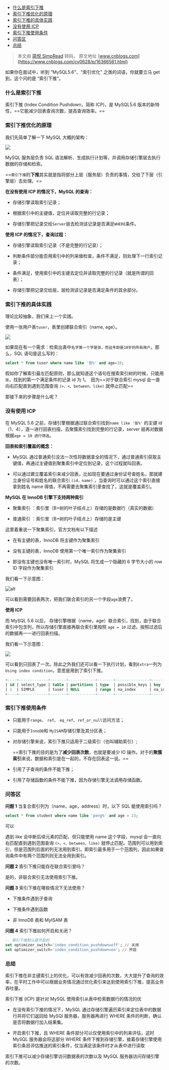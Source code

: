 - [什么是索引下推](#什么是索引下推)
- [索引下推优化的原理](#索引下推优化的原理)
- [索引下推的具体实践](#索引下推的具体实践)
- [没有使用 ICP](#没有使用-icp)
- [索引下推使用条件](#索引下推使用条件)
- [问答区](#问答区)
- [总结](#总结)

> 本文由 [简悦 SimpRead](http://ksria.com/simpread/) 转码， 原文地址 [www.cnblogs.com](https://www.cnblogs.com/cy0628/p/16366561.html)

如果你在面试中，听到 "MySQL5.6"、"索引优化" 之类的词语，你就要立马 get 到，这个问的是 “索引下推”。

### 什么是索引下推

索引下推 (Index Condition Pushdown，简称 ICP)，是 MySQL5.6 版本的新特性，==它能减少回表查询次数，提高查询效率。==

### 索引下推优化的原理

我们先简单了解一下 MySQL 大概的架构：

![](https://img2022.cnblogs.com/blog/2174081/202206/2174081-20220611185128454-251810060.png)

MySQL 服务层负责 SQL 语法解析、生成执行计划等，并调用存储引擎层去执行数据的存储和检索。

==`索引下推`的**下推**其实就是指将部分上层（服务层）负责的事情，交给了下层（引擎层）去处理。==

**在没有使用 ICP 的情况下，MySQL 的查询：**

- 存储引擎读取索引记录；

- 根据索引中的主键值，定位并读取完整的行记录；

- 存储引擎把记录交给`Server`层去检测该记录是否满足`WHERE`条件。

**使用 ICP 的情况下，查询过程：**

- 存储引擎读取索引记录（不是完整的行记录）；

- 判断条件部分能否用索引中的列来做检查，条件不满足，则处理下一行索引记录；

- 条件满足，使用索引中的主键去定位并读取完整的行记录（就是所谓的回表）；

- 存储引擎把记录交给层，层检测该记录是否满足条件的其余部分。

### 索引下推的具体实践

理论比较抽象，我们来上一个实践。

使用一张用户表`tuser`，表里创建联合索引（name, age）。

![](https://img2022.cnblogs.com/blog/2174081/202206/2174081-20220611185304818-101692874.png)

如果现在有一个需求：检索出表中`名字第一个字是张，而且年龄是10岁的所有用户`。那么，SQL 语句是这么写的：

```sql
select * from tuser where name like '张%' and age=10;

```

假如你了解索引最左匹配原则，那么就知道这个语句在搜索索引树的时候，只能用 `张`，找到的第一个满足条件的记录 id 为 1。　因为==对于联合索引 mysql 会一直向右匹配直到遇到范围查询 `(>、<、between、like)` 就停止匹配==

那接下来的步骤是什么呢？

### 没有使用 ICP

在 MySQL 5.6 之前，存储引擎根据通过联合索引找到`name like '张%'` 的主键 id（1、4），逐一进行回表扫描，去聚簇索引找到完整的行记录，server 层再对数据根据`age = 10 进行筛选`。

**回表和索引覆盖的概念：**

- MySQL 通过普通索引没法一次性将数据拿全的情况下，通过普通索引获取主键值，再通过主键值到聚集索引中定位到记录，这个过程就叫回表。

- 可以通过建立覆盖索引来减少回表，比如现在要通过身份证号查姓名，那就建立身份证号和姓名的联合索引 `(id，name)` ，当查询时可以通过这个索引直接拿到姓名 name 得值，不再需要去聚集索引里查找了，这就是覆盖索引。

**MySQL 在 InnoDB 引擎下支持两种索引**

- 聚集索引 ：索引里（B+树的叶子结点上）存储的是数据行（真实的数据）

- 普通索引 ：索引里（B+树的叶子结点上）存储的是主键

这里着重说一下聚集索引，官方文档有以下描述

- 在有主键的表，InnoDB 将主键作为聚集索引

- 没有主键的表，InnoDB 使用第一个唯一索引作为聚集索引

- 即没有主键也没有唯一索引时，MySQL 将生成一个隐藏的 6 字节大小的 row ID 字段作为聚集索引

我们看一下示意图：

![alt](https://pics5.baidu.com/feed/b151f8198618367a7d07a2dd3e7ce5ddb31ce539.jpeg?token=28b954d84c29cab120da924853b4af64)

可以看到需要回表两次，把我们联合索引的另一个字段`age`浪费了。

**使用 ICP**

而 MySQL 5.6 以后， 存储引擎根据（name，age）联合索引，找到，由于联合索引中包含列，所以存储引擎直接再联合索引里按照 `age = 10` 过滤。按照过滤后的数据再一一进行回表扫描。

我们看一下示意图：

![](https://img2022.cnblogs.com/blog/2174081/202206/2174081-20220611185746053-801231500.png)

可以看到只回表了一次。除此之外我们还可以看一下执行计划，看到`Extra`一列为 `Using index condition`，意思是用到了索引下推。

```sql
+----+-------------+-------+------------+-------+---------------+----------+---------+------+------+----------+-----------------------+
| id | select_type | table | partitions | type  | possible_keys | key      | key_len | ref  | rows | filtered | Extra                 |
| 1  | SIMPLE      | tuser | NULL       | range | na_index      | na_index | 102     | NULL | 2    | 25.00    | Using index condition |
+----+-------------+-------+------------+-------+---------------+----------+---------+------+------+----------+-----------------------+

```

### 索引下推使用条件

- 只能用于`range`、 `ref`、 `eq_ref`、`ref_or_null`访问方法；

- 只能用于`InnoDB`和 `MyISAM`存储引擎及其分区表；

- 对存储引擎来说，索引下推只适用于二级索引（也叫辅助索引）;

  ==索引下推的目的是为了**减少回表次数**，也就是要减少 IO 操作。对于的**聚簇索引**来说，数据和索引是在一起的，不存在回表这一说。==

- 引用了子查询的条件不能下推；

- 引用了存储函数的条件不能下推，因为存储引擎无法调用存储函数。

### 问答区

**问题 1** 当复合索引列为（name，age，address）时，以下 SQL 能使用索引吗？

```sql
select * from student where name like 'peng%' and age = 23;

```

可以

遇到 like 会中断后续元素的匹配，但只能使用 name 这个字段，mysql 会一直向右匹配直到遇到范围查询 `(>、<、between、like)` 就停止匹配。范围列可以用到索引，但是范围列后面的列无法用到索引。即索引最多用于一个范围列，因此如果查询条件中有两个范围列则无法全用到索引。

**问题 2** 索引下推只能存在联合索引里吗？

是的，非联合索引无法使用索引下推。

**问题 3** 索引下推在哪些情况下无法使用？

- 下推条件遇到子查询

- 下推条件遇到函数

- 非 InnoDB 表和 MyISAM 表

**问题 4** 索引下推如何开启和关闭？

```sql
-- 索引下推默认是开启的
set optimizer_switch='index_condition_pushdown=off'; // 关闭
set optimizer_switch='index_condition_pushdown=on'; // 开启

```

### 总结

索引下推在非主键索引上的优化，可以有效减少回表的次数，大大提升了查询的效率，在平时工作中可以根据业务情况通过优化索引来达到使用索引下推，提高业务吞吐量。

索引下推 (ICP) 是针对 MySQL 使用索引从表中检索数据行的情况的优

- 在没有索引下推的情况下，MySQL 通过存储引擎遍历索引来定位表中的数据行并将它们返回给 MySQl 服务器，服务器再进行 WHERE 条件的判断，确认是否将数据行加入结果集。

- 开启索引下推，且 WHERE 条件部分可以仅使用索引中的列来评估，这时 MySQL 服务器会将这部分 WHERE 条件下推到存储引擎，接着存储引擎使用索引条目评估推送的索引条件，仅当满足该条件时才从表中进行读取

索引下推可以减少存储引擎访问数据表的次数以及 MySQL 服务器访问存储引擎的次数。
